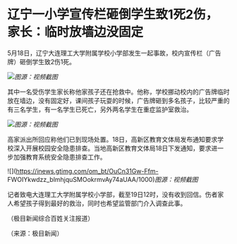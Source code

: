 # 辽宁一小学宣传栏砸倒学生致1死2伤，家长：临时放墙边没固定

5月18日，辽宁大连理工大学附属学校小学部发生一起事故，校内宣传栏（广告牌）砸倒学生致2伤1死。

![](https://inews.gtimg.com/om_bt/OJ8VLd_Lirps791kThAVl4xBhLtDAxZDGZ3Zw1q6chU28AA/1000)_图源：视频截图_

其中一名受伤学生家长称他家孩子还在抢救中。他称，学校挪动校内的广告牌临时放在墙边，没有固定好，课间孩子玩耍的时候，广告牌砸到多名孩子，比较严重的有三名学生，有一名学生已死亡，另外两名学生在重症监护室救治。

![](https://inews.gtimg.com/om_bt/O2s017EClhygkFcOmJGZEz_9oFFWAi59ozTIzJpYzmUZsAA/1000)_图源：视频截图_

高家派出所回应称他们已到现场处置。18日，高新区教育文体局发布通知要求学校深入开展校园安全隐患排查。当地高新区教育文体局18日下发通知，要求进一步加强教育系统安全隐患排查工作。

![](https://inews.gtimg.com/om_bt/OuCn31Gw-Ffm-
FWOIYkwdzz_blmhjquSMOokrmvAy74aUAA/1000)_图源：视频截图_

记者致电大连理工大学附属学校小学部，截至19日12时，没有收到回信。伤者家人希望孩子得到最好的救治，同时也希望监管部门介入调查此事。

（极目新闻综合百姓关注报道）

（来源：极目新闻）

